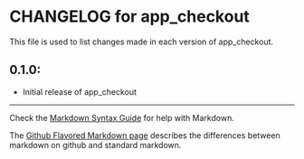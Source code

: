 # CHANGELOG for app_checkout

This file is used to list changes made in each version of app_checkout.

## 0.1.0:

* Initial release of app_checkout

- - -
Check the [Markdown Syntax Guide](http://daringfireball.net/projects/markdown/syntax) for help with Markdown.

The [Github Flavored Markdown page](http://github.github.com/github-flavored-markdown/) describes the differences between markdown on github and standard markdown.
